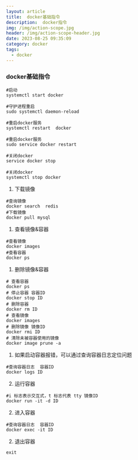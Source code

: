 ```yaml
---
layout: article
title:  docker基础指令
description:  docker指令
img: /img/action-scope.jpg
header: /img/action-scope-header.jpg
date: 2023-08-25 09:35:09
category: docker
tags:
  - docker
---
```

 


### docker基础指令

```shell
#启动
systemctl start docker

#守护进程重启
sudo systemctl daemon-reload

#重启docker服务 
systemctl restart  docker

#重启docker服务
sudo service docker restart

#关闭docker
service docker stop

#关闭docker 
systemctl stop docker
```


1. 下载镜像
```shell
#查询镜像
docker search  redis
#下载镜像
docker pull mysql
```
1. 查看镜像&容器
```shell
#查看镜像
docker images
#查看容器
docker ps
```

1. 删除镜像&容器
```shell
# 查看容器
docker ps
# 停止容器 容器ID
docker stop ID
# 删除容器
docker rm ID
# 查看镜像
docker images
# 删除镜像 镜像ID
docker rmi ID
# 清除未被容器使用的镜像
docker image prune -a
```

1. 如果启动容器报错，可以通过查询容器日志定位问题
```shell
#查询容器日志  容器ID
docker logs ID
```
2. 运行容器
```shell
#i 标志表示交互式，t 标志代表 tty 镜像ID
docker run -it -d ID
```
2. 进入容器
```shell
#查询容器日志  容器ID
docker exec -it ID 
```
2. 退出容器
```shell
exit
```
